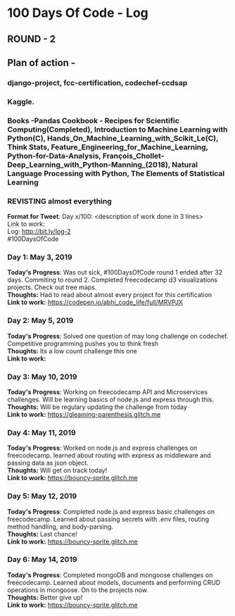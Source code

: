 # 100 Days Of Code - Log

## ROUND - 2

## Plan of action - 
### django-project, fcc-certification, codechef-ccdsap
### Kaggle. 
### Books -Pandas Cookbook - Recipes for Scientific Computing(Completed), Introduction to Machine Learning with Python(C), Hands_On_Machine_Learning_with_Scikit_Le(C), Think Stats, Feature_Engineering_for_Machine_Learning, Python-for-Data-Analysis, François_Chollet-Deep_Learning_with_Python-Manning_(2018), Natural Language Processing with Python, The Elements of Statistical Learning 
### REVISTING almost everything

**Format for Tweet**:
Day x/100: <description of work done in 3 lines><br>
Link to work: <if required><br>
Log: http://bit.ly/log-2<br>
#100DaysOfCode

### Day 1: May 3, 2019 
**Today's Progress**: Was out sick, #100DaysOfCode round 1 ended after 32 days. Commiting to round 2. Completed freecodecamp d3 visualizations projects. Check out tree maps.<br>
**Thoughts:** Had to read about almost every project for this certification<br>
**Link to work:** https://codepen.io/abhi_code_life/full/MRVPJX

### Day 2: May 5, 2019 
**Today's Progress**: Solved one question of may long challenge on codechef. Competitive programming pushes you to think fresh<br>
**Thoughts:** Its a low count challenge this one<br>
**Link to work:**

### Day 3: May 10, 2019 
**Today's Progress**: Working on freecodecamp API and Microservices challenges. Will be learning basics of node.js and express through this.<br>
**Thoughts:** Will be regulary updating the challenge from today<br>
**Link to work:** https://gleaming-parenthesis.glitch.me

### Day 4: May 11, 2019 
**Today's Progress**: Worked on node.js and express challenges on freecodecamp. learned about routing with express as middleware and passing data as json object.<br>
**Thoughts:** Will get on track today!<br>
**Link to work:** https://bouncy-sprite.glitch.me

### Day 5: May 12, 2019 
**Today's Progress**: Completed node.js and express basic challenges on freecodecamp. Learned about passing secrets with .env files, routing method handling, and body-parsing.<br>
**Thoughts:** Last chance!<br>
**Link to work:** https://bouncy-sprite.glitch.me

### Day 6: May 14, 2019 
**Today's Progress**: Completed mongoDB and mongoose challenges on freecodecamp. Learned about models, documents and performing CRUD operations in mongoose. On to the projects now.<br>
**Thoughts:** Better give up!<br>
**Link to work:** https://bouncy-sprite.glitch.me
